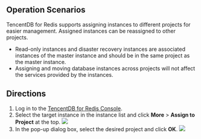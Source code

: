 ## Operation Scenarios
TencentDB for Redis supports assigning instances to different projects for easier management. Assigned instances can be reassigned to other projects.
>
- Read-only instances and disaster recovery instances are associated instances of the master instance and should be in the same project as the master instance.
- Assigning and moving database instances across projects will not affect the services provided by the instances.

## Directions
1. Log in to the [TencentDB for Redis Console](https://console.cloud.tencent.com/redis).
2. Select the target instance in the instance list and click **More** > **Assign to Project** at the top.
![](https://main.qcloudimg.com/raw/6e3e4070849f5f45e75e2c1ec7568c56.png)
3. In the pop-up dialog box, select the desired project and click **OK**.
![](https://main.qcloudimg.com/raw/320aafeb10f969b3ecece2138239fae9.png)

